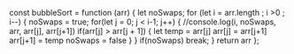 const bubbleSort = function (arr) {
  let noSwaps;
  for (let i = arr.length ; i >0 ; i--) {
    noSwaps = true;
    for(let j = 0; j < i-1; j++) {
      //console.log(i, noSwaps, arr, arr[j], arr[j+1])
      if(arr[j] > arr[j + 1]) {
        let temp = arr[j]
        arr[j] = arr[j+1]
        arr[j+1] = temp
        noSwaps = false
      }
    }
    if(noSwaps) break;
  }
  return arr
};
